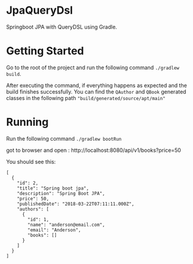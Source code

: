# JpaQueryDsl
Springboot JPA with QueryDSL using Gradle.

# Getting Started

Go to the root of the project and run the following command `./gradlew build`.

After executing the command, if everything happens as expected and the build finishes successfully.
You can find the `QAuthor` and `QBook` generated classes in the following path `"build/generated/source/apt/main"`

# Running

Run the following command `./gradlew bootRun` 

got to browser and open : http://localhost:8080/api/v1/books?price=50

You should see this:

```
[
  {
    "id": 2,
    "title": "Spring boot jpa",
    "description": "Spring Boot JPA",
    "price": 50,
    "publishedDate": "2018-03-22T07:11:11.000Z",
    "authors": [
      {
        "id": 1,
        "name": "anderson@email.com",
        "email": "Anderson",
        "books": []
      }
    ]
  }
]
```
